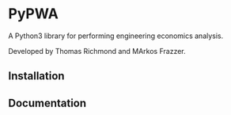 # PyPWA

A Python3 library for performing engineering economics analysis.

Developed by Thomas Richmond and MArkos Frazzer.

## Installation

## Documentation


